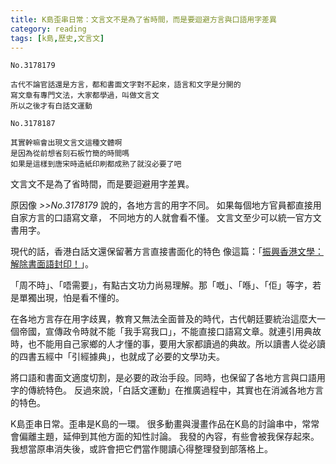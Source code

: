 ```yaml
---
title: K島歪串日常：文言文不是為了省時間，而是要迴避方言與口語用字差異
category: reading
tags: [k島,歷史,文言文]
---
```


```text
No.3178179

古代不論官話還是方言，都和書面文字對不起來，語言和文字是分開的
寫文章有專門文法，大家都學過，叫做文言文
所以之後才有白話文運動
```
<!--more-->

```text
No.3178187  

其實幹嘛會出現文言文這種文體啊
是因為從前想省刻石板竹簡的時間嗎
如果是這樣到唐宋時造紙印刷都成熟了就沒必要了吧
```

文言文不是為了省時間，而是要迴避用字差異。

原因像 *>>No.3178179* 說的，各地方言的用字不同。
如果每個地方官員都直接用自家方言的口語寫文章，
不同地方的人就會看不懂。
文言文至少可以統一官方文書用字。

現代的話，香港白話文還保留著方言直接書面化的特色
像這篇：「[振興香港文學：解除書面語封印！](https://www.vjmedia.com.hk/articles/2014/04/30/70894)」。

「周不時」、「唔需要」，有點古文功力尚易理解。那「嘅」、「喺」、「佢」等字，若是單獨出現，怕是看不懂的。

在各地方言存在用字歧異，教育又無法全面普及的時代，古代朝廷要統治這麼大一個帝國，宣傳政令時就不能「我手寫我口」，不能直接口語寫文章。就連引用典故時，也不能用自己家鄉的人才懂的事，要用大家都讀過的典故。所以讀書人從必讀的四書五經中「引經據典」，也就成了必要的文學功夫。

將口語和書面文適度切割，是必要的政治手段。同時，也保留了各地方言與口語用字的傳統特色。
反過來說，「白話文運動」在推廣過程中，其實也在消滅各地方言的特色。

<div class="note">
K島歪串日常。歪串是K島的一環。
很多動畫與漫畫作品在K島的討論串中，常常會偏離主題，延伸到其他方面的知性討論。
我發的內容，有些會被我保存起來。我想當原串消失後，或許會把它們當作閱讀心得整理發到部落格上。
</div>